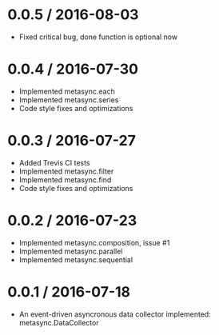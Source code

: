 0.0.5 / 2016-08-03
==================

  * Fixed critical bug, done function is optional now

0.0.4 / 2016-07-30
==================

  * Implemented metasync.each
  * Implemented metasync.series
  * Code style fixes and optimizations

0.0.3 / 2016-07-27
==================

  * Added Trevis CI tests
  * Implemented metasync.filter
  * Implemented metasync.find
  * Code style fixes and optimizations

0.0.2 / 2016-07-23
==================

  * Implemented metasync.composition, issue #1
  * Implemented metasync.parallel
  * Implemented metasync.sequential

0.0.1 / 2016-07-18
==================

  * An event-driven asyncronous data collector implemented: metasync.DataCollector
